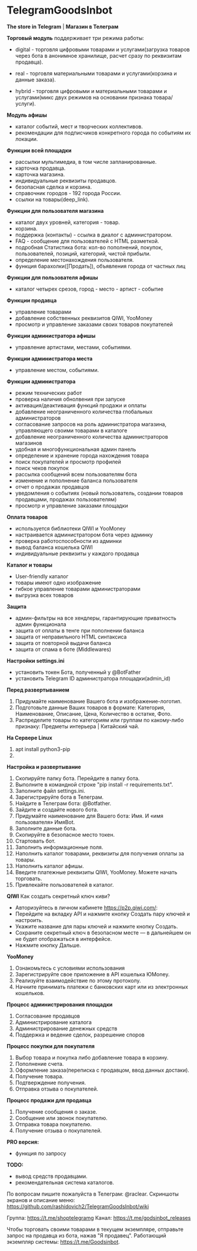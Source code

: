 # TelegramGoodsInbot
**The store in Telegram** |
**Магазин в Телеграм**

**Торговый модуль**
поддерживает три режима работы:
- digital - торговля цифровыми товарами и услугами(загрузка товаров через бота в анонимное хранилище, расчет сразу по реквизитам продавца).

- real - торговля материальными товарами и услугами(корзина и данные заказа).

- hybrid - торговля цифровыми и материальными товарами и услугами(микс двух режимов на основании признака товара/услуги).


**Модуль афишы**
- каталог событий, мест и творческих коллективов.
- рекомендации для подписчиков конкретного города по событиям их локации.


**Функции всей площадки**
- рассылки мультимедиа, в том числе запланированные.
- карточка продавца.
- карточка магазина.
- индивидуальные реквизиты продавцов.
- безопасная сделка и корзина.
- справочник городов - 192 города России.
- ссылки на товары(deep_link).


**Функции для пользователя магазина**
- каталог двух уровней, категория - товар.
- корзина.
- поддержка (контакты) - ссылка в диалог с администратором.
- FAQ - сообщение для пользователей с HTML разметкой.
- подробная Статистика бота: кол-во пополнений, покупок, пользователей, позиций, категорий, чистой прибыли.
- определение местонахождения пользователя.
- функция барахолки([Продать]), объявления города от частных лиц


**Функции для пользователя афишы**
- каталог четырех срезов, город - место - артист - событие


**Функции продавца**
- управление товарами
- добавление собственных реквизитов QIWI, YooMoney
- просмотр и управление заказами своих товаров покупателей


**Функции администратора афишы**
- управление артистами, местами, событиями.


**Функции администратора места**
- управление местом, событиями.


**Функции администратора**
- режим технических работ
- проверка наличия обнолвения при запуске
- активация/деактивация функций продажи и оплаты
- добавление неограниченного количества глобальных администраторов
- согласование запросов на роль администратора магазина, управляющего своими товарами в каталоге
- добавление неограниченного количества администраторов магазинов
- удобная и многофункциональная админ панель
- определение и хранение города нахождения товара
- поиск покупателей и просмотр профилей
- поиск чеков покупок
- рассылка сообщений всем пользователям бота
- изменение и пополнение баланса пользователя
- отчет о продажах продавцов
- уведомления о событиях (новый пользователь, создании товаров продавцами, продажах пользователям)
- просмотр и управление заказами площадки


**Оплата товаров**
- используется библиотеки QIWI и YooMoney
- настраивается администратором бота через админку
- проверка работоспособности из админки
- вывод баланса кошелька QIWI
- индивидуальные реквизиты у каждого продавца


**Каталог и товары**
- User-friendly каталог
- товары имеют одно изображение
- гибкое управление товарами администраторами
- выгрузка всех товаров


**Защита**
- админ-фильтры на все хендлеры, гарантирующие приватность админ функционала
- защита от оплаты в тенге при пополнении баланса
- защита от неправильного HTML синтаксиса
- защита от повторной выдачи баланса
- защита от спама в боте (Middlewares)


**Настройки settings.ini**
- установить токен Бота, полученный у @BotFather
- установить Telegram ID администратора площадки(admin_id)


**Перед развертыванием**
1. Придумайте наименование Вашего бота и изображение-логотип.
2. Подготовьте данные Ваших товаров в формате: Категория, Наименование, Описание, Цена, Количество в остатке, Фото.
3. Распределите товары по категориям или группам по какому-либо признаку: Предметы интерьера | Китайский чай.

**На Сервере Linux**
1. apt install python3-pip
2. 

**Настройка и развертывание**
1. Скопируйте папку бота. Перейдите в папку бота.
2. Выполните в командной строке "pip install -r requirements.txt".
3. Заполните файл settings.ini.
4. Зарегистрируйте бота в Телеграм.
5. Найдите в Телеграм бота: @Botfather.
6. Зайдите и создайте нового бота.
7. Придумайте наименование для Вашего бота: Имя. И «имя пользователя» ИмяBot.
8. Заполните данные бота.
9. Скопируйте в безопасное место токен.
10. Стартовать бот. 
11. Заполнить информационные поля. 
12. Наполнить каталог товарами, реквизиты для получения оплаты за товары.
13. Наполнить каталог афишы.
14. Введите платежные реквизиты QIWI, YooMoney. Можете начать торговать.
15. Привлекайте пользователей в каталог.

**QIWI**
Как создать секретный ключ киви?
* Авторизуйтесь в личном кабинете https://p2p.qiwi.com/:
* Перейдите на вкладку API и нажмите кнопку Создать пару ключей и настроить.
* Укажите название для пары ключей и нажмите кнопку Создать.
* Сохраните секретный ключ в безопасном месте — в дальнейшем он не будет отображаться в интерфейсе.
* Нажмите кнопку Дальше.

**YooMoney**
1. Ознакомьтесь с условиями использования
2. Зарегистрируйте свое приложение в API кошелька ЮMoney.
3. Реализуйте взаимодействие по этому протоколу.
4. Начните принимать платежи с банковских карт или из электронных кошельков.


**Процесс администрирования площадки**
1. Согласование продавцов
2. Администрирование каталога
3. Администрирование денежных средств
4. Поддержка и ведение сделок, разрешение споров


**Процесс покупки для покупателя**
1. Выбор товара и покупка либо добавление товара в корзину. 
2. Пополнение счета.
3. Оформление заказа(переписка с продавцом, ввод данных достаки). 
4. Получение товара. 
5. Подтверждение получения.
6. Отправка отзыва о покупателей.


**Процесс продажи для продавца**
1. Получение сообщения о заказе. 
2. Сообщение или звонок покупателю. 
3. Отправка товара покупателю.
4. Получение отзыва о покупателей.


**PRO версия:**
- функция по запросу


**TODO:**
- вывод средств продавцами.
- рекомендательная система каталогов.


По вопросам пишите пожалуйста в Телеграм: @raclear.
Скриншоты экранов и описание меню: 
https://github.com/rashidovich2/TelegramGoodsInbot/wiki


Группа: https://t.me/shoptelegramg
Канал: https://t.me/godsinbot_releases


Чтобы торговать своими товарами в текущем экземпляре,
отправьте запрос на продавца из бота, нажав "Я продавец".
Работающий экземпляр системы: https://t.me/Goodsinbot.
